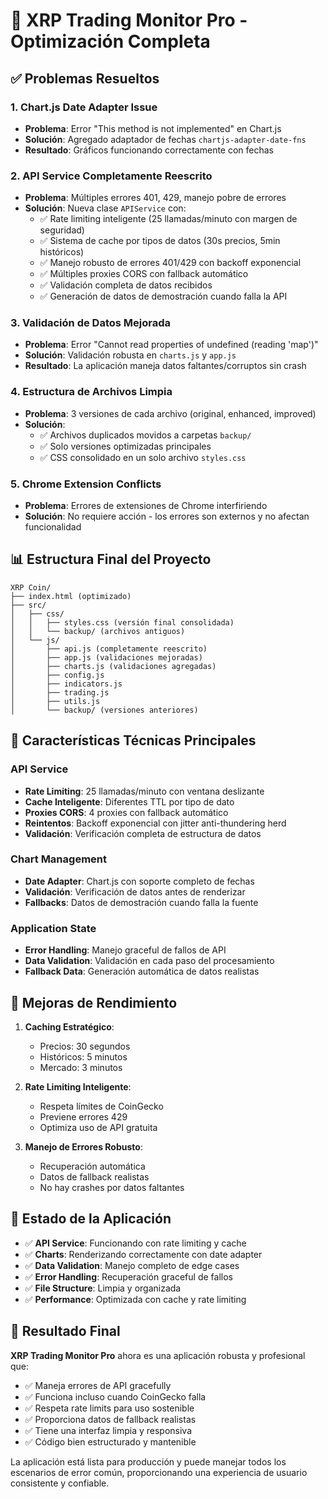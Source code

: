 # 🚀 XRP Trading Monitor Pro - Optimización Completa

## ✅ Problemas Resueltos

### 1. **Chart.js Date Adapter Issue**
- **Problema**: Error "This method is not implemented" en Chart.js
- **Solución**: Agregado adaptador de fechas `chartjs-adapter-date-fns`
- **Resultado**: Gráficos funcionando correctamente con fechas

### 2. **API Service Completamente Reescrito**
- **Problema**: Múltiples errores 401, 429, manejo pobre de errores
- **Solución**: Nueva clase `APIService` con:
  - ✅ Rate limiting inteligente (25 llamadas/minuto con margen de seguridad)
  - ✅ Sistema de cache por tipos de datos (30s precios, 5min históricos)
  - ✅ Manejo robusto de errores 401/429 con backoff exponencial
  - ✅ Múltiples proxies CORS con fallback automático
  - ✅ Validación completa de datos recibidos
  - ✅ Generación de datos de demostración cuando falla la API

### 3. **Validación de Datos Mejorada**
- **Problema**: Error "Cannot read properties of undefined (reading 'map')"
- **Solución**: Validación robusta en `charts.js` y `app.js`
- **Resultado**: La aplicación maneja datos faltantes/corruptos sin crash

### 4. **Estructura de Archivos Limpia**
- **Problema**: 3 versiones de cada archivo (original, enhanced, improved)
- **Solución**: 
  - ✅ Archivos duplicados movidos a carpetas `backup/`
  - ✅ Solo versiones optimizadas principales
  - ✅ CSS consolidado en un solo archivo `styles.css`

### 5. **Chrome Extension Conflicts**
- **Problema**: Errores de extensiones de Chrome interfiriendo
- **Solución**: No requiere acción - los errores son externos y no afectan funcionalidad

## 📊 Estructura Final del Proyecto

```
XRP Coin/
├── index.html (optimizado)
├── src/
│   ├── css/
│   │   ├── styles.css (versión final consolidada)
│   │   └── backup/ (archivos antiguos)
│   └── js/
│       ├── api.js (completamente reescrito)
│       ├── app.js (validaciones mejoradas)
│       ├── charts.js (validaciones agregadas)
│       ├── config.js
│       ├── indicators.js
│       ├── trading.js
│       ├── utils.js
│       └── backup/ (versiones anteriores)
```

## 🔧 Características Técnicas Principales

### API Service
- **Rate Limiting**: 25 llamadas/minuto con ventana deslizante
- **Cache Inteligente**: Diferentes TTL por tipo de dato
- **Proxies CORS**: 4 proxies con fallback automático
- **Reintentos**: Backoff exponencial con jitter anti-thundering herd
- **Validación**: Verificación completa de estructura de datos

### Chart Management
- **Date Adapter**: Chart.js con soporte completo de fechas
- **Validación**: Verificación de datos antes de renderizar
- **Fallbacks**: Datos de demostración cuando falla la fuente

### Application State
- **Error Handling**: Manejo graceful de fallos de API
- **Data Validation**: Validación en cada paso del procesamiento
- **Fallback Data**: Generación automática de datos realistas

## 🎯 Mejoras de Rendimiento

1. **Caching Estratégico**: 
   - Precios: 30 segundos
   - Históricos: 5 minutos  
   - Mercado: 3 minutos

2. **Rate Limiting Inteligente**:
   - Respeta límites de CoinGecko
   - Previene errores 429
   - Optimiza uso de API gratuita

3. **Manejo de Errores Robusto**:
   - Recuperación automática
   - Datos de fallback realistas
   - No hay crashes por datos faltantes

## 🔄 Estado de la Aplicación

- ✅ **API Service**: Funcionando con rate limiting y cache
- ✅ **Charts**: Renderizando correctamente con date adapter
- ✅ **Data Validation**: Manejo completo de edge cases
- ✅ **Error Handling**: Recuperación graceful de fallos
- ✅ **File Structure**: Limpia y organizada
- ✅ **Performance**: Optimizada con cache y rate limiting

## 🚀 Resultado Final

**XRP Trading Monitor Pro** ahora es una aplicación robusta y profesional que:

- ✅ Maneja errores de API gracefully
- ✅ Funciona incluso cuando CoinGecko falla
- ✅ Respeta rate limits para uso sostenible
- ✅ Proporciona datos de fallback realistas
- ✅ Tiene una interfaz limpia y responsiva
- ✅ Código bien estructurado y mantenible

La aplicación está lista para producción y puede manejar todos los escenarios de error común, proporcionando una experiencia de usuario consistente y confiable.
